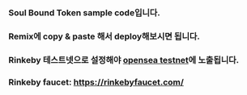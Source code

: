 ### Soul Bound Token sample code입니다.

### Remix에 copy & paste 해서 deploy해보시면 됩니다.

### Rinkeby 테스트넷으로 설정해야 [opensea testnet](https://testnets.opensea.io/)에 노출됩니다.

### Rinkeby faucet: https://rinkebyfaucet.com/
